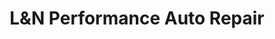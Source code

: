 ---
title: "L&N Performance Auto Repair"
url: /blowing-rock/landn-performance-auto-repair/
shop: car repair
---